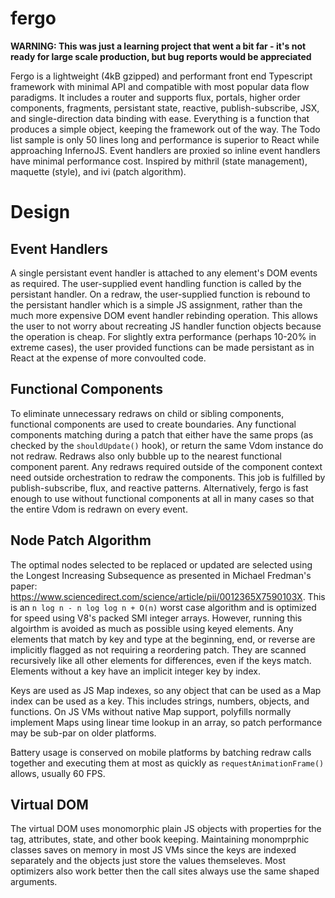 
# fergo ##########

**WARNING: This was just a learning project that went a bit far - it's not ready for large scale production, but bug reports would be appreciated**

Fergo is a lightweight (4kB gzipped) and performant front end Typescript framework with minimal API and compatible with most popular data flow paradigms. It includes a router and supports flux, portals, higher order components, fragments, persistant state, reactive, publish-subscribe, JSX, and single-direction data binding with ease. Everything is a function that produces a simple object, keeping the framework out of the way. The Todo list sample is only 50 lines long and performance is superior to React while approaching InfernoJS. Event handlers are proxied so inline event handlers have minimal performance cost. Inspired by mithril (state management), maquette (style), and ivi (patch algorithm).



# Design ##########

## Event Handlers
A single persistant event handler is attached to any element's DOM events as required. The user-supplied event handling function is called by the persistant handler. On a redraw, the user-supplied function is rebound to the persistant handler which is a simple JS assignment, rather than the much more expensive DOM event handler rebinding operation. This allows the user to not worry about recreating JS handler function objects because the operation is cheap. For slightly extra performance (perhaps 10-20% in extreme cases), the user provided functions can be made persistant as in React at the expense of more convoulted code.

## Functional Components
To eliminate unnecessary redraws on child or sibling components, functional components are used to create boundaries. Any functional components matching during a patch that either have the same props (as checked by the `shouldUpdate()` hook), or return the same Vdom instance do not redraw. Redraws also only bubble up to the nearest functional component parent. Any redraws required outside of the component context need outside orchestration to redraw the components. This job is fulfilled by publish-subscribe, flux, and reactive patterns. Alternatively, fergo is fast enough to use without functional components at all in many cases so that the entire Vdom is redrawn on every event.

## Node Patch Algorithm
The optimal nodes selected to be replaced or updated are selected using the Longest Increasing Subsequence as presented in Michael Fredman's paper: https://www.sciencedirect.com/science/article/pii/0012365X7590103X. This is an `n log n - n log log n + O(n)` worst case algorithm and is optimized for speed using V8's packed SMI integer arrays. However, running this algoirthm is avoided as much as possible using keyed elements. Any elements that match by key and type at the beginning, end, or reverse are implicitly flagged as not requiring a reordering patch. They are scanned recursively like all other elements for differences, even if the keys match. Elements without a key have an implicit integer key by index.

Keys are used as JS Map indexes, so any object that can be used as a Map index can be used as a key. This includes strings, numbers, objects, and functions. On JS VMs without native Map support, polyfills normally implement Maps using linear time lookup in an array, so patch performance may be sub-par on older platforms.

Battery usage is conserved on mobile platforms by batching redraw calls together and executing them at most as quickly as `requestAnimationFrame()` allows, usually 60 FPS. 

## Virtual DOM
The virtual DOM uses monomorphic plain JS objects with properties for the tag, attributes, state, and other book keeping. Maintaining monomprphic classes saves on memory in most JS VMs since the keys are indexed separately and the objects just store the values themseleves. Most optimizers also work better then the call sites always use the same shaped arguments.